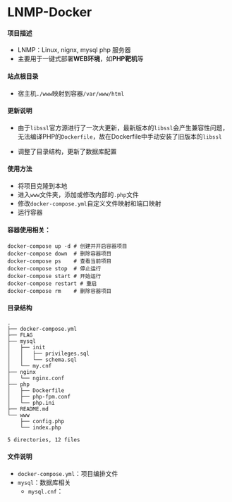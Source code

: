 # LNMP-Docker

#### 项目描述

* LNMP：Linux, nignx, mysql php 服务器
* 主要用于一键式部署**WEB环境**，如**PHP靶机**等



#### 站点根目录

* 宿主机`./www`映射到容器`/var/www/html`



#### 更新说明

* 由于`libssl`官方源进行了一次大更新，最新版本的`libssl`会产生兼容性问题，无法编译PHP的`Dockerfile`，故在Dockerfile中手动安装了旧版本的`libssl`

* 调整了目录结构，更新了数据库配置

  



#### 使用方法

* 将项目克隆到本地
* 进入`www`文件夹，添加或修改内部的`.php`文件
* 修改`docker-compose.yml`自定义文件映射和端口映射
* 运行容器



#### 容器使用相关：

```
docker-compose up -d # 创建并开启容器项目
docker-compose down  # 删除容器项目
docker-compose ps    # 查看当前项目
docker-compose stop  # 停止运行
docker-compose start # 开始运行
docker-compose restart # 重启
docker-compose rm    # 删除容器项目
```





#### 目录结构

```
.
├── docker-compose.yml
├── FLAG
├── mysql
│   ├── init
│   │   ├── privileges.sql
│   │   └── schema.sql
│   └── my.cnf
├── nginx
│   └── nginx.conf
├── php
│   ├── Dockerfile
│   ├── php-fpm.conf
│   └── php.ini
├── README.md
└── www
    ├── config.php
    └── index.php

5 directories, 12 files
```



#### 文件说明

* `docker-compose.yml`：项目编排文件
* `mysql`：数据库相关
  * `mysql.cnf`：



